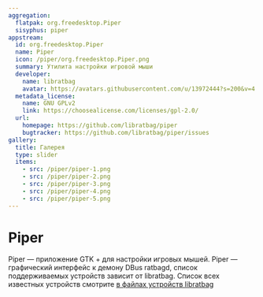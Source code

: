 ```yaml
---
aggregation:
  flatpak: org.freedesktop.Piper
  sisyphus: piper
appstream:
  id: org.freedesktop.Piper
  name: Piper
  icon: /piper/org.freedesktop.Piper.png
  summary: Утилита настройки игровой мыши
  developer:
    name: libratbag
    avatar: https://avatars.githubusercontent.com/u/13972444?s=200&v=4
  metadata_license:
    name: GNU GPLv2
    link: https://choosealicense.com/licenses/gpl-2.0/
  url:
    homepage: https://github.com/libratbag/piper
    bugtracker: https://github.com/libratbag/piper/issues
gallery:
  title: Галерея
  type: slider
  items:
    - src: /piper/piper-1.png
    - src: /piper/piper-2.png
    - src: /piper/piper-3.png
    - src: /piper/piper-4.png
    - src: /piper/piper-5.png
---
```


# Piper

Piper — приложение GTK + для настройки игровых мышей. Piper — графический интерфейс к демону DBus ratbagd, список поддерживаемых устройств зависит от libratbag. Список всех известных устройств смотрите [в файлах устройств libratbag](https://github.com/libratbag/libratbag/tree/master/data/devices)

<AGWGallery />

<!--@include: @ru/apps/.parts/install/content-repo.md-->
<!--@include: @ru/apps/.parts/install/content-flatpak.md-->
